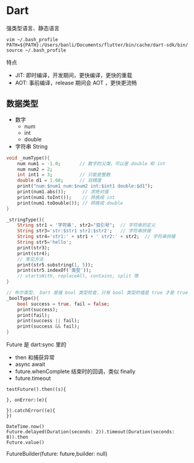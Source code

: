 # Dart

强类型语言、静态语言

```
vim ~/.bash_profile
PATH=${PATH}:/Users/banli/Documents/flutter/bin/cache/dart-sdk/bin/
source ~/.bash_profile
```

特点

-   JIT: 即时编译，开发期间，更快编译，更快的重载
-   AOT: 事前编译，release 期间会 AOT ，更快更流畅

## 数据类型

-   数字
    -   num
    -   int
    -   double
-   字符串 String

```dart
void _numType(){
    num num1 = -1.0;       // 数字的父类，可以是 double 和 int
    num num2 = 2;
    int int1 = 3;          // 只能是整数
    double d1 = 1.68;      // 双精度
    print("num:$num1 num:$num2 int:$int1 double:$d1");
    print(num1.abs());      // 求绝对值
    print(num1.toInt());    // 转换成 int
    print(num1.toDouble()); // 转换成 double
}

_stringType(){
    String str1 = '字符串', str2="双引号";  // 字符串的定义
    String str3='str:$str1 str2:$str2';   // 字符串拼接
    String str4='str1:' + str1 + ' str2:' + str2;  // 字符串拼接
    String str5='hello';
    print(str3);
    print(str4);
    // 常见方法
    print(str5.substring(1, 5));
    print(str5.indexOf('类型'));
    // startsWith, replaceAll, contains, split 等
}

// 布尔类型， Dart 是强 bool 类型检查，只有 bool 类型的值是 true 才是 true
_boolType(){
    bool success = true, fail = false;
    print(success);
    print(fail);
    print(success || fail);
    print(success && fail);
}
```

Future 是 dart:sync 里的

- then 和捕获异常
- async await
- future.whenComplete 结束时的回调，类似 finally
- future.timeout

```
testFuture().then((s){

}, onError:(e){

}).catchError((e){
})

DateTime.now()
Future.delayed(Duration(seconds: 2)).timeout(Duration(seconds: 8)).then
Future.value()
```

FutureBuilder(future: future,builder: null)


